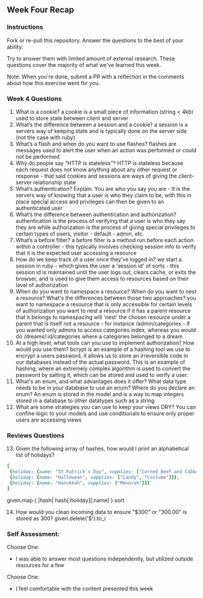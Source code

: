 ## Week Four Recap

### Instructions
Fork or re-pull this repository. Answer the questions to the best of your ability.

Try to answer them with limited amount of external research. These questions cover the majority of what we've learned this week.

Note: When you're done, submit a PR with a reflection in the comments about how this exercise went for you.

### Week 4 Questions

1. What is a cookie?
   a cookie is a small piece of information (string < 4kb) used to store state between client and server
2. What’s the difference between a session and a cookie?
  a session is a servers way of keeping state and is typically done on the server side (not the case with ruby)
3. What’s a flash and when do you want to use flashes?
flashes are messages used to alert the user when an action was performed or could not be performed
4. Why do people say “HTTP is stateless”?
  HTTP is stateless because each request does not know anything about any other request or response - that said cookies and sessions are ways of giving the client-server relationship state
5. What’s authentication? Explain.
You are who you say you are - It is the servers way of knowing that a user is who they claim to be, with this in place special access and privileges can then be given to an authenticated user
6. What’s the difference between authentication and authorization?
authentication is the process of verifying that a user is who they say they are while authorization is the process of giving special privileges to certain types of users, visitor - default - admin, etc.
7. What’s a before filter?
a before filter is a method run before each action within a controller - this typically involves checking session info to verify that it is the expected user accessing a resource
8. How do we keep track of a user once they’ve logged in?
we start a session in ruby - which gives the user a 'session id' of sorts - this session id is maintained until the user logs out, clears cache, or exits the browser, and is used to give them access to resources based on their level of authorization
9. When do you want to namespace a resource? When do you want to nest a resource? What's the differences between those two approaches?
you want to namespace a resource that is only accessible for certain levels of authorization
you want to nest a resource if it has a parent resource that it belongs to
namespacing will 'nest' the chosen resource under a parent that is itself not a resource - for instance /admin/categories - if you wanted only admins to access categories index, whereas you would do /dreams/:id/categories where a categories belonged to a dream
10. At a high level, what tools can you use to implement authorization? How would you use them?
    bcrypt is an example of a hashing tool we use to encrypt a users password, it allows us to store an irreversible code in our databases instead of the actual password.  This is an example of hashing, where an extremely complex algorithm is used to convert the password by salting it, which can be stored and used to verify a user.
11. What's an enum, and what advantages does it offer? What data type needs to be in your database to use an enum? Where do you declare an enum?
    An enum is stored in the model and is a way to map integers stored in a database to other datatypes such as a string
12. What are some strategies you can use to keep your views DRY?
    You can confine logic to your models and use conditionals to ensure only proper users are accessing views

### Reviews Questions
13. Given the following array of hashes, how would I print an alphabetical list of holidays?
```ruby
[
 {holiday: {name: "St Patrick's Day", supplies: ["Corned Beef and Cabbage"]}},
 {holiday: {name: "Halloween", supplies: ["Candy", "Costume"]}},
 {holiday: {name: "Hanukkah", supplies: ["Menorah"]}}
]
```  

given.map { |hash| hash[:holiday][:name] }.sort


14. How would you clean incoming data to ensure "$300" or "300.00" is stored as 300?
given.delete('$').to_i

### Self Assessment:
Choose One:
* I was able to answer most questions independently, but utilized outside resources for a few

Choose One:
* I feel comfortable with the content presented this week
